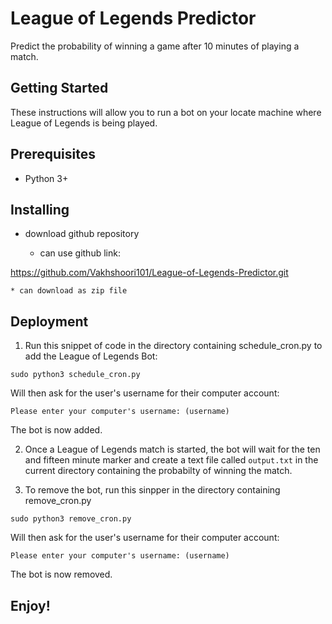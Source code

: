 # League of Legends Predictor
 Predict the probability of winning a game after 10 minutes of playing a match.
 
## Getting Started
These instructions will allow you to run a bot on your locate machine where League of Legends is being played.

## Prerequisites

* Python 3+

## Installing

* download github repository

    * can use github link: 
    
https://github.com/Vakhshoori101/League-of-Legends-Predictor.git
    
    * can download as zip file
    
## Deployment

1. Run this snippet of code in the directory containing schedule_cron.py to add the League of Legends Bot:

```sudo python3 schedule_cron.py```

 Will then ask for the user's username for their computer account:
 
 ```Please enter your computer's username: (username) ```
 
 The bot is now added.
 
 2. Once a League of Legends match is started, the bot will wait for the ten and fifteen minute marker and create a text file called ```output.txt``` in the current directory containing the probabilty of winning the match.
 
 3. To remove the bot, run this sinpper in the directory containing remove_cron.py
 
 ```sudo python3 remove_cron.py```
 
  Will then ask for the user's username for their computer account:
 
 ```Please enter your computer's username: (username) ```
 
 The bot is now removed.
 
 
## Enjoy!
